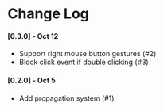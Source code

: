 # Change Log

#### [0.3.0] - Oct 12
- Support right mouse button gestures (#2)
- Block click event if double clicking (#3)

#### [0.2.0] - Oct 5
- Add propagation system (#1)
